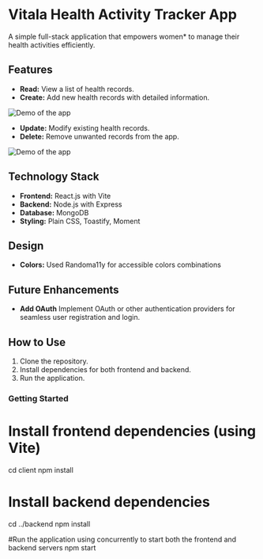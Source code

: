 # Vitala Health Activity Tracker App

A simple full-stack application that empowers women* to manage their health activities efficiently.

## Features

- **Read:** View a list of health records.
- **Create:** Add new health records with detailed information.

 ![Demo of the app](https://media.giphy.com/media/v1.Y2lkPTc5MGI3NjExczR6dG02cjlvOXRpZjBjd2lwZmdhcXRvcnQ3MHllY3E3cXgxOGo2biZlcD12MV9pbnRlcm5hbF9naWZfYnlfaWQmY3Q9Zw/EHNzhMSORiARGTe3Mq/giphy.gif)

- **Update:** Modify existing health records.
- **Delete:** Remove unwanted records from the app.

 ![Demo of the app](https://media.giphy.com/media/v1.Y2lkPTc5MGI3NjExbDdzcWc1c3dnemZvNmtoZWhjbWRuY3RpY21oNHphNzJxbm10OGpleCZlcD12MV9pbnRlcm5hbF9naWZfYnlfaWQmY3Q9Zw/JQDrKS0ryqrkGuSH8z/giphy.gif)




## Technology Stack

- **Frontend:** React.js with Vite
- **Backend:** Node.js with Express
- **Database:** MongoDB
- **Styling:** Plain CSS, Toastify, Moment

## Design

- **Colors:** Used Randoma11y for accessible colors combinations

## Future Enhancements

- **Add OAuth** Implement OAuth or other authentication providers for seamless user registration and login.

## How to Use

1. Clone the repository.
2. Install dependencies for both frontend and backend.
3. Run the application.

### Getting Started



# Install frontend dependencies (using Vite)
cd client
npm install

# Install backend dependencies
cd ../backend
npm install

#Run the application using concurrently to start both the frontend and backend servers
npm start


